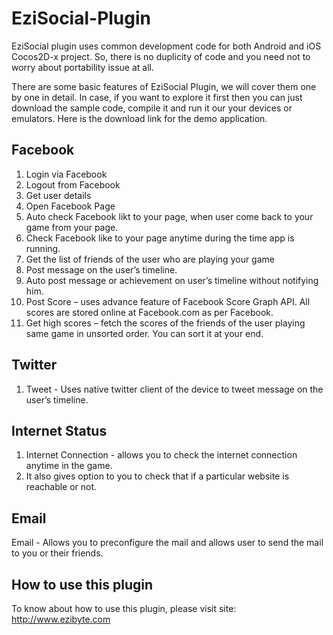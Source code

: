 EziSocial-Plugin
================

EziSocial plugin uses common development code for both Android and iOS Cocos2D-x project. So, there is no duplicity of code and you need not to worry about portability issue at all.

There are some basic features of EziSocial Plugin, we will cover them one by one in detail. In case, if you want to explore it first then you can just download the sample code, compile it and run it our your devices or emulators. Here is the download link for the demo application.

Facebook
--------
1. Login via Facebook
2. Logout from Facebook
3. Get user details
4. Open Facebook Page
5. Auto check Facebook likt to your page, when user come back to your game from your page.
6. Check Facebook like to your page anytime during the time app is running.
7. Get the list of friends of the user who are playing your game
8. Post message on the user’s timeline.
9. Auto post message or achievement on user’s timeline without notifying him.
10. Post Score – uses advance feature of Facebook Score Graph API. All scores are stored online at Facebook.com as per Facebook.
11. Get high scores – fetch the scores of the friends of the user playing same game in unsorted order. You can sort it at your end.

Twitter
-------
1. Tweet - Uses native twitter client of the device to tweet message on the user’s timeline.

Internet Status
---------------
1. Internet Connection - allows you to check the internet connection anytime in the game. 
2. It also gives option to you to check that if a particular website is reachable or not.

Email
-----
Email - Allows you to preconfigure the mail and allows user to send the mail to you or their friends.

How to use this plugin
----------------------
To know about how to use this plugin, please visit site: http://www.ezibyte.com
